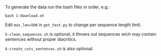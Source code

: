 To generate the data run the bash files in order, e.g.:
```
bash 1-download.sh
```
Edit `max_len=500` in `get_text.py` to change per sequence length limit.

`5-clean_sequences.sh` is optional, it throws out sequences wich may contain sentences without proper diacritics.

`6-create_cuts_sentences.sh` is also optional.